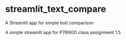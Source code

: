 # streamlit_text_compare
A Streamlit app for simple text comparison

A simple streamlit app for P76I900 class assignment 1.5
